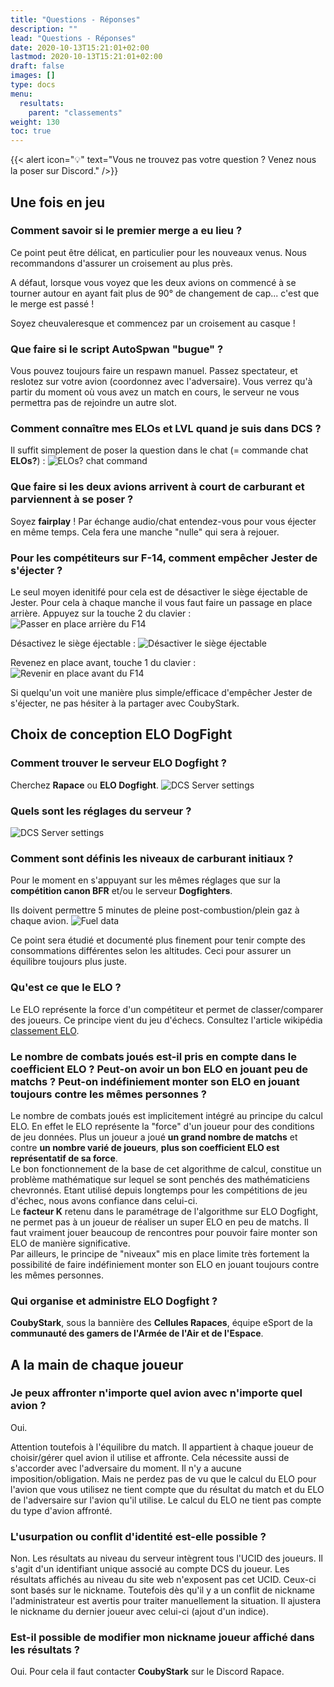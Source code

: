 ```yaml
---
title: "Questions - Réponses"
description: ""
lead: "Questions - Réponses"
date: 2020-10-13T15:21:01+02:00
lastmod: 2020-10-13T15:21:01+02:00
draft: false
images: []
type: docs
menu:
  resultats:
    parent: "classements"
weight: 130
toc: true
---
```


{{< alert icon="💡" text="Vous ne trouvez pas votre question ? Venez nous la poser sur Discord." />}}

## Une fois en jeu

### Comment savoir si le premier merge a eu lieu ?
Ce point peut être délicat, en particulier pour les nouveaux venus. Nous recommandons d'assurer un croisement au plus près.

A défaut, lorsque vous voyez que les deux avions on commencé à se tourner autour en ayant fait plus de 90° de changement de cap... c'est que le merge est passé !

Soyez cheuvaleresque et commencez par un croisement au casque !

### Que faire si le script AutoSpwan "bugue" ?
Vous pouvez toujours faire un respawn manuel. Passez spectateur, et reslotez sur votre avion (coordonnez avec l'adversaire). Vous verrez qu'à partir du moment où vous avez un match en cours, le serveur ne vous permettra pas de rejoindre un autre slot.

### Comment connaître mes ELOs et LVL quand je suis dans DCS ?
Il suffit simplement de poser la question dans le chat (= commande chat **ELOs?**) :
![ELOs? chat command](Elos.png)

### Que faire si les deux avions arrivent à court de carburant et parviennent à se poser ?
Soyez **fairplay** ! Par échange audio/chat entendez-vous pour vous éjecter en même temps. Cela fera une manche "nulle" qui sera à rejouer.

### Pour les compétiteurs sur F-14, comment empêcher Jester de s'éjecter ?
Le seul moyen idenitifé pour cela est de désactiver le siège éjectable de Jester.
Pour cela à chaque manche il vous faut faire un passage en place arrière. Appuyez sur la touche 2 du clavier :
![Passer en place arrière du F14](fr_f14-ejection-seat-unarm_step1.jpg)

Désactivez le siège éjectable :
![Désactiver le siège éjectable](fr_f14-ejection-seat-unarm_step2.jpg)

Revenez en place avant, touche 1 du clavier :
![Revenir en place avant du F14](fr_f14-ejection-seat-unarm_step3.jpg)

Si quelqu'un voit une manière plus simple/efficace d'empêcher Jester de s'éjecter, ne pas hésiter à la partager avec CoubyStark.


## Choix de conception ELO DogFight

### Comment trouver le serveur ELO Dogfight ?
Cherchez **Rapace** ou **ELO Dogfight**.
![DCS Server settings](rapace_server.png)

### Quels sont les réglages du serveur ?
![DCS Server settings](elodf_dcs_server_settings.jpg)

### Comment sont définis les niveaux de carburant initiaux ?
Pour le moment en s'appuyant sur les mêmes réglages que sur la **compétition canon BFR** et/ou le serveur **Dogfighters**.

Ils doivent permettre 5 minutes de pleine post-combustion/plein gaz à chaque avion.
![Fuel data](elodf_fuel_data.jpg)

Ce point sera étudié et documenté plus finement pour tenir compte des consommations différentes selon les altitudes. Ceci pour assurer un équilibre toujours plus juste.

### Qu'est ce que le ELO ?
Le ELO représente la force d'un compétiteur et permet de classer/comparer des joueurs.
Ce principe vient du jeu d'échecs. Consultez l'article wikipédia [classement ELO](https://fr.wikipedia.org/wiki/Classement_Elo).

### Le nombre de combats joués est-il pris en compte dans le coefficient ELO ? Peut-on avoir un bon ELO en jouant peu de matchs ? Peut-on indéfiniement monter son ELO en jouant toujours contre les mêmes personnes ?
Le nombre de combats joués est implicitement intégré au principe du calcul ELO. En effet le ELO représente la "force" d'un joueur pour des conditions de jeu données. Plus un joueur a joué **un grand nombre de matchs** et contre **un nombre varié de joueurs**, **plus son coefficient ELO est représentatif de sa force**.</br >
Le bon fonctionnement de la base de cet algorithme de calcul, constitue un problème mathématique sur lequel se sont penchés des mathématiciens chevronnés. Etant utilisé depuis longtemps pour les compétitions de jeu d'échec, nous avons confiance dans celui-ci.</br >
Le **facteur K** retenu dans le paramétrage de l'algorithme sur ELO Dogfight, ne permet pas à un joueur de réaliser un super ELO en peu de matchs. Il faut vraiment jouer beaucoup de rencontres pour pouvoir faire monter son ELO de manière significative.</br >
Par ailleurs, le principe de "niveaux" mis en place limite très fortement la possibilité de faire indéfiniement monter son ELO en jouant toujours contre les mêmes personnes.

### Qui organise et administre ELO Dogfight ?
**CoubyStark**, sous la bannière des **Cellules Rapaces**, équipe eSport de la **communauté des gamers de l'Armée de l'Air et de l'Espace**.


## A la main de chaque joueur

### Je peux affronter n'importe quel avion avec n'importe quel avion ?
Oui.

Attention toutefois à l'équilibre du match. Il appartient à chaque joueur de choisir/gérer quel avion il utilise et affronte. Cela nécessite aussi de s'accorder avec l'adversaire du moment. Il n'y a aucune imposition/obligation. Mais ne perdez pas de vu que le calcul du ELO pour l'avion que vous utilisez ne tient compte que du résultat du match et du ELO de l'adversaire sur l'avion qu'il utilise. Le calcul du ELO ne tient pas compte du type d'avion affronté.

### L'usurpation ou conflit d'identité est-elle possible ?
Non.
Les résultats au niveau du serveur intègrent tous l'UCID des joueurs. Il s'agit d'un identifiant unique associé au compte DCS du joueur.
Les résultats affichés au niveau du site web n'exposent pas cet UCID. Ceux-ci sont basés sur le nickname. Toutefois dès qu'il y a un conflit de nickname l'administrateur est avertis pour traiter manuellement la situation. Il ajustera le nickname du dernier joueur avec celui-ci (ajout d'un indice).

### Est-il possible de modifier mon nickname joueur affiché dans les résultats ?
Oui.
Pour cela il faut contacter **CoubyStark** sur le Discord Rapace.
